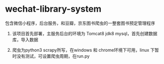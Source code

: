 # wechat-library-system

包含微信小程序，后台服务，和豆瓣，京东图书爬虫的一整套图书预定管理程序



1. 该项目首先部署，主服务后台的环境为 Tomcat8 jdk8 mysql，首先创建数据库，导入数据

2. 爬虫为python3 scrapy所写，在windows 和 chrome环境下可用，linux 下暂时没有测试，可设置爬虫周期，在run.py